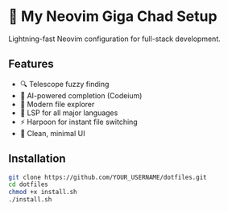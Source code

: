 # 🚀 My Neovim Giga Chad Setup

Lightning-fast Neovim configuration for full-stack development.

## Features
- 🔍 Telescope fuzzy finding
- 🤖 AI-powered completion (Codeium)
- 📁 Modern file explorer
- 🚀 LSP for all major languages
- ⚡ Harpoon for instant file switching
- 🎨 Clean, minimal UI

## Installation

```bash
git clone https://github.com/YOUR_USERNAME/dotfiles.git
cd dotfiles
chmod +x install.sh
./install.sh
